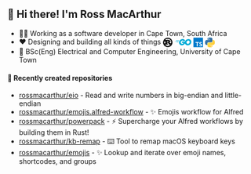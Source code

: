 ## 👋 Hi there! I'm Ross MacArthur

- 👨‍💻 Working as a software developer in Cape Town, South Africa
- ❤️ Designing and building all kinds of things
  <img align="center" src="https://github.com/rossmacarthur/rossmacarthur/blob/master/img/rust-logo.png" alt="Rust Logo" width="20" height="20">
  <img align="center" src="https://github.com/rossmacarthur/rossmacarthur/blob/master/img/go-logo.png" alt="Go Logo" height="13">
  <img align="center" src="https://github.com/rossmacarthur/rossmacarthur/blob/master/img/typescript-logo.png" alt="TypeScript Logo" width="20" height="20">
  <img align="center" src="https://github.com/rossmacarthur/rossmacarthur/blob/master/img/python-logo.png" alt="Python Logo" width="20" height="20">
- 📖 BSc(Eng) Electrical and Computer Engineering, University of Cape Town

#### 🌱 Recently created repositories

- [rossmacarthur/eio](https://github.com/rossmacarthur/eio) - Read and write numbers in big-endian and little-endian
- [rossmacarthur/emojis.alfred-workflow](https://github.com/rossmacarthur/emojis.alfred-workflow) - ✨ Emojis workflow for Alfred
- [rossmacarthur/powerpack](https://github.com/rossmacarthur/powerpack) - ⚡ Supercharge your Alfred workflows by building them in Rust!
- [rossmacarthur/kb-remap](https://github.com/rossmacarthur/kb-remap) - ⌨️ Tool to remap macOS keyboard keys
- [rossmacarthur/emojis](https://github.com/rossmacarthur/emojis) - ✨ Lookup and iterate over emoji names, shortcodes, and groups

